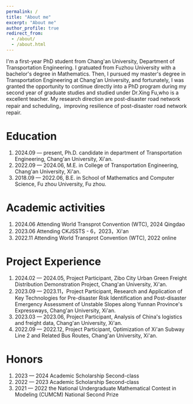 ```yaml
---
permalink: /
title: "About me"
excerpt: "About me"
author_profile: true
redirect_from: 
  - /about/
  - /about.html
---
```


I'm a first-year PhD student from Chang'an University, Department of Transportation Engineering. I gratuated from Fuzhou University with a bachelor's degree in Mathematics. Then, I pursued my master's degree in Transportation Engineering at Chang'an University, and fortunately, I was granted the opportunity to continue directly into a PhD program during my second year of graduate studies and studied under Dr.Xing Fu,who is a excellent teacher.
My research direction are post-disaster road network repair and scheduling，improving resilience of post-disaster road network repair.

Education
======
1. 2024.09 — present, Ph.D. candidate in department of Transportation Engineering, Chang'an University, Xi'an.
2. 2022.09 — 2024.06, M.E. in College of Transportation Engineering, Chang'an University, Xi'an.
3. 2018.09 — 2022.06, B.E. in School of Mathematics and Computer Science, Fu zhou University, Fu zhou.

Academic activities
======
1. 2024.06 Attending World Transprot Convention (WTC), 2024 Qingdao
2. 2023.06 Attending CKJSSTS - 6，2023，Xi'an
3. 2022.11 Attending World Transprot Convention (WTC), 2022 online

Project Experience
======
1. 2024.02 — 2024.05, Project Participant, Zibo City Urban Green Freight Distribution Demonstration Project, 
   Chang'an University, Xi'an.
2. 2023.09 — 2023.11，Project Participant, Research and Application of Key Technologies for Pre-disaster Risk 
   Identification and Post-disaster Emergency Assessment of Unstable Slopes along Yunnan Province's Expressways, 
   Chang'an University, Xi'an.
3. 2023.03 — 2023.06, Project Participant, Analysis of China's logistics and freight data, Chang'an University, 
   Xi'an.
4. 2022.09 — 2022.12, Project Participant, Optimization of Xi'an Subway Line 2 and Related Bus Routes, Chang'an 
   University, Xi'an.

Honors
======
1. 2023 — 2024 Academic Scholarship Second-class
2. 2022 — 2023 Academic Scholarship Second-class
3. 2021 — 2022 the National Undergraduate Mathematical Contest in Modeling (CUMCM) National Second Prize
